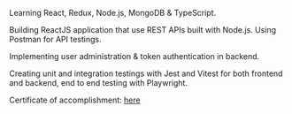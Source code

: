 Learning React, Redux, Node.js, MongoDB & TypeScript.

Building ReactJS application that use REST APIs built with Node.js. Using Postman for API testings.

Implementing user administration & token authentication in backend.

Creating unit and integration testings with Jest and Vitest for both frontend and backend, end to end testing with Playwright.

Certificate of accomplishment: [here](https://studies.cs.helsinki.fi/stats/api/certificate/fullstackopen/en/0fa0cc98411a68986d604c1bbfec0295)